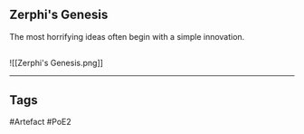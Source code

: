 ## Zerphi's Genesis
The most horrifying ideas often begin with a simple innovation.
##
![[Zerphi's Genesis.png]]

---
## Tags
#Artefact
#PoE2